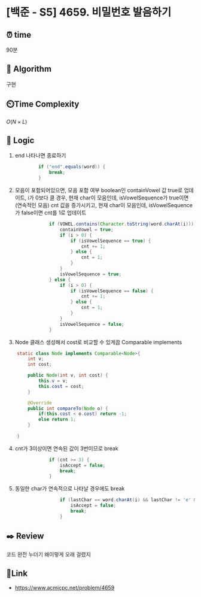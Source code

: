 # [백준 - S5] 4659. 비밀번호 발음하기
 
## ⏰  **time**
90분

## :pushpin: **Algorithm**
구현

## ⏲️**Time Complexity**
$O(N×L)$

## :round_pushpin: **Logic**
1. end 나타나면 종료하기
```java
            if ("end".equals(word)) {
                break;
            }
```
2. 모음이 포함되어있으면, 모음 포함 여부 boolean인 containVowel 값 true로 업데이트,
   i가 0보다 클 경우, 현재 char이 모음인데, isVowelSequence가 true이면(연속적인 모음) cnt 값을 증가시키고, 현재 char이 모음인데, isVowelSequence가 false이면 cnt를 1로 업데이트
```java
                if (VOWEL.contains(Character.toString(word.charAt(i)))) {
                    containVowel = true;
                    if (i > 0) {
                        if (isVowelSequence == true) {
                            cnt += 1;
                        } else {
                            cnt = 1;
                        }
                    }
                    isVowelSequence = true;
                } else {
                    if (i > 0) {
                        if (isVowelSequence == false) {
                            cnt += 1;
                        } else {
                            cnt = 1;
                        }
                    }
                    isVowelSequence = false;
                }
```
3. Node 클래스 생성해서 cost로 비교할 수 있게끔 Comparable implements
```java
    static class Node implements Comparable<Node>{
        int v;
        int cost;

        public Node(int v, int cost) {
            this.v = v;
            this.cost = cost;
        }

        @Override
        public int compareTo(Node o) {
            if(this.cost < o.cost) return -1;
            else return 1;
        }
        
    }
```
4. cnt가 3이상이면 연속된 값이 3번이므로 break
```java
                if (cnt >= 3) {
                    isAccept = false;
                    break;
                }
```
5. 동일한 char가 연속적으로 나타날 경우에도 break
```java
                    if (lastChar == word.charAt(i) && lastChar != 'e' && lastChar != 'o') {
                        isAccept = false;
                        break;
                    }
```

## :black_nib: **Review**
코드 완전 누더기 왜이렇게 오래 걸렸지

## 📡**Link**
- https://www.acmicpc.net/problem/4659
